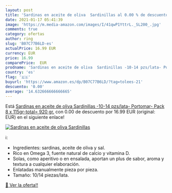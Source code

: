 ```yaml
---
layout: post
title: 'Sardinas en aceite de oliva  Sardinillas al 0.00 % de descuento'
date: 2021-01-17 05:41:39
image: 'https://m.media-amazon.com/images/I/41qwP1YttrL._SL200_.jpg'
comments: true
category: ofertas
author: ring
slug: 'B07C77B6LD-es'
actualPrice: 16.99 EUR
currency: EUR
price: 16.99
comparePrice:  EUR
prodname: 'Sardinas en aceite de oliva  Sardinillas -10-14 pzs/lata- Portomar- Pack 8 x 115gr-total= 920 gr.'
country: 'es'
flag: '🇪🇸'
buyurl: 'https://www.amazon.es/dp/B07C77B6LD/?tag=tolees-21'
descuento: '0.00'
average: '14.632666666666665'
---
```


Está [Sardinas en aceite de oliva  Sardinillas -10-14 pzs/lata- Portomar- Pack 8 x 115gr-total= 920 gr.](https://www.amazon.es/dp/B07C77B6LD/?tag=tolees-21) con 0.00 de descuento por 16.99 EUR (original:  EUR) en el siguiente enlace!

[![Sardinas en aceite de oliva  Sardinillas](https://m.media-amazon.com/images/I/41qwP1YttrL._SL200_.jpg)](https://www.amazon.es/dp/B07C77B6LD/?tag=tolees-21)

ℹ️:

- Ingredientes: sardinas, aceite de oliva y sal.
- Rico en Omega 3, fuente natural de calcio y vitamina D.
- Solas, como aperitivo o en ensalada, aportan un plus de sabor, aroma y textura a cualquier elaboración.
- Enlatadas manualmente pieza por pieza.
- Tamaño: 10/14 piezas/lata.

[🛒 Ver la oferta!!](https://www.amazon.es/dp/B07C77B6LD/?tag=tolees-21)
